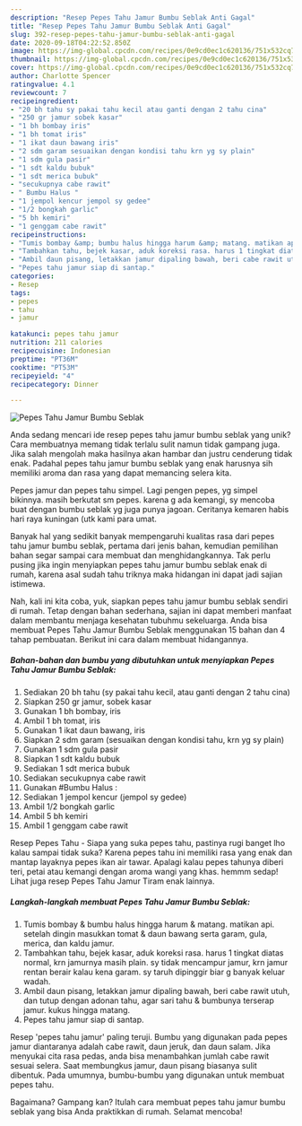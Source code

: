 ```yaml
---
description: "Resep Pepes Tahu Jamur Bumbu Seblak Anti Gagal"
title: "Resep Pepes Tahu Jamur Bumbu Seblak Anti Gagal"
slug: 392-resep-pepes-tahu-jamur-bumbu-seblak-anti-gagal
date: 2020-09-18T04:22:52.850Z
image: https://img-global.cpcdn.com/recipes/0e9cd0ec1c620136/751x532cq70/pepes-tahu-jamur-bumbu-seblak-foto-resep-utama.jpg
thumbnail: https://img-global.cpcdn.com/recipes/0e9cd0ec1c620136/751x532cq70/pepes-tahu-jamur-bumbu-seblak-foto-resep-utama.jpg
cover: https://img-global.cpcdn.com/recipes/0e9cd0ec1c620136/751x532cq70/pepes-tahu-jamur-bumbu-seblak-foto-resep-utama.jpg
author: Charlotte Spencer
ratingvalue: 4.1
reviewcount: 7
recipeingredient:
- "20 bh tahu sy pakai tahu kecil atau ganti dengan 2 tahu cina"
- "250 gr jamur sobek kasar"
- "1 bh bombay iris"
- "1 bh tomat iris"
- "1 ikat daun bawang iris"
- "2 sdm garam sesuaikan dengan kondisi tahu krn yg sy plain"
- "1 sdm gula pasir"
- "1 sdt kaldu bubuk"
- "1 sdt merica bubuk"
- "secukupnya cabe rawit"
- " Bumbu Halus "
- "1 jempol kencur jempol sy gedee"
- "1/2 bongkah garlic"
- "5 bh kemiri"
- "1 genggam cabe rawit"
recipeinstructions:
- "Tumis bombay &amp; bumbu halus hingga harum &amp; matang. matikan api. setelah dingin masukkan tomat &amp; daun bawang serta garam, gula, merica, dan kaldu jamur."
- "Tambahkan tahu, bejek kasar, aduk koreksi rasa. harus 1 tingkat diatas normal, krn jamurnya masih plain. sy tidak mencampur jamur, krn jamur rentan berair kalau kena garam. sy taruh dipinggir biar g banyak keluar wadah."
- "Ambil daun pisang, letakkan jamur dipaling bawah, beri cabe rawit utuh, dan tutup dengan adonan tahu, agar sari tahu &amp; bumbunya terserap jamur. kukus hingga matang."
- "Pepes tahu jamur siap di santap."
categories:
- Resep
tags:
- pepes
- tahu
- jamur

katakunci: pepes tahu jamur 
nutrition: 211 calories
recipecuisine: Indonesian
preptime: "PT36M"
cooktime: "PT53M"
recipeyield: "4"
recipecategory: Dinner

---
```



![Pepes Tahu Jamur Bumbu Seblak](https://img-global.cpcdn.com/recipes/0e9cd0ec1c620136/751x532cq70/pepes-tahu-jamur-bumbu-seblak-foto-resep-utama.jpg)

Anda sedang mencari ide resep pepes tahu jamur bumbu seblak yang unik? Cara membuatnya memang tidak terlalu sulit namun tidak gampang juga. Jika salah mengolah maka hasilnya akan hambar dan justru cenderung tidak enak. Padahal pepes tahu jamur bumbu seblak yang enak harusnya sih memiliki aroma dan rasa yang dapat memancing selera kita.

Pepes jamur dan pepes tahu simpel. Lagi pengen pepes, yg simpel bikinnya. masih berkutat sm pepes. karena g ada kemangi, sy mencoba buat dengan bumbu seblak yg juga punya jagoan. Ceritanya kemaren habis hari raya kuningan (utk kami para umat.

Banyak hal yang sedikit banyak mempengaruhi kualitas rasa dari pepes tahu jamur bumbu seblak, pertama dari jenis bahan, kemudian pemilihan bahan segar sampai cara membuat dan menghidangkannya. Tak perlu pusing jika ingin menyiapkan pepes tahu jamur bumbu seblak enak di rumah, karena asal sudah tahu triknya maka hidangan ini dapat jadi sajian istimewa.


Nah, kali ini kita coba, yuk, siapkan pepes tahu jamur bumbu seblak sendiri di rumah. Tetap dengan bahan sederhana, sajian ini dapat memberi manfaat dalam membantu menjaga kesehatan tubuhmu sekeluarga. Anda bisa membuat Pepes Tahu Jamur Bumbu Seblak menggunakan 15 bahan dan 4 tahap pembuatan. Berikut ini cara dalam membuat hidangannya.

<!--inarticleads1-->

##### Bahan-bahan dan bumbu yang dibutuhkan untuk menyiapkan Pepes Tahu Jamur Bumbu Seblak:

1. Sediakan 20 bh tahu (sy pakai tahu kecil, atau ganti dengan 2 tahu cina)
1. Siapkan 250 gr jamur, sobek kasar
1. Gunakan 1 bh bombay, iris
1. Ambil 1 bh tomat, iris
1. Gunakan 1 ikat daun bawang, iris
1. Siapkan 2 sdm garam (sesuaikan dengan kondisi tahu, krn yg sy plain)
1. Gunakan 1 sdm gula pasir
1. Siapkan 1 sdt kaldu bubuk
1. Sediakan 1 sdt merica bubuk
1. Sediakan secukupnya cabe rawit
1. Gunakan  #Bumbu Halus :
1. Sediakan 1 jempol kencur (jempol sy gedee)
1. Ambil 1/2 bongkah garlic
1. Ambil 5 bh kemiri
1. Ambil 1 genggam cabe rawit


Resep Pepes Tahu - Siapa yang suka pepes tahu, pastinya rugi banget lho kalau sampai tidak suka? Karena pepes tahu ini memiliki rasa yang enak dan mantap layaknya pepes ikan air tawar. Apalagi kalau pepes tahunya diberi teri, petai atau kemangi dengan aroma wangi yang khas. hemmm sedap! Lihat juga resep Pepes Tahu Jamur Tiram enak lainnya. 

<!--inarticleads2-->

##### Langkah-langkah membuat Pepes Tahu Jamur Bumbu Seblak:

1. Tumis bombay &amp; bumbu halus hingga harum &amp; matang. matikan api. setelah dingin masukkan tomat &amp; daun bawang serta garam, gula, merica, dan kaldu jamur.
1. Tambahkan tahu, bejek kasar, aduk koreksi rasa. harus 1 tingkat diatas normal, krn jamurnya masih plain. sy tidak mencampur jamur, krn jamur rentan berair kalau kena garam. sy taruh dipinggir biar g banyak keluar wadah.
1. Ambil daun pisang, letakkan jamur dipaling bawah, beri cabe rawit utuh, dan tutup dengan adonan tahu, agar sari tahu &amp; bumbunya terserap jamur. kukus hingga matang.
1. Pepes tahu jamur siap di santap.


Resep &#39;pepes tahu jamur&#39; paling teruji. Bumbu yang digunakan pada pepes jamur diantaranya adalah cabe rawit, daun jeruk, dan daun salam. Jika menyukai cita rasa pedas, anda bisa menambahkan jumlah cabe rawit sesuai selera. Saat membungkus jamur, daun pisang biasanya sulit dibentuk. Pada umumnya, bumbu-bumbu yang digunakan untuk membuat pepes tahu. 

Bagaimana? Gampang kan? Itulah cara membuat pepes tahu jamur bumbu seblak yang bisa Anda praktikkan di rumah. Selamat mencoba!
